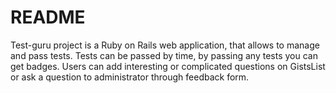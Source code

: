 # README

Test-guru project is a Ruby on Rails web application, that allows to manage and pass tests.
Tests can be passed by time, by passing any tests you can get badges.
Users can add interesting or complicated questions on GistsList or ask a question to administrator through feedback form.
